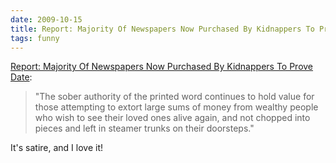 ```yaml
---
date: 2009-10-15
title: Report: Majority Of Newspapers Now Purchased By Kidnappers To Prove Date
tags: funny
---
```



[Report: Majority Of Newspapers Now Purchased By Kidnappers To Prove Date](https://www.theonion.com/report-majority-of-newspapers-now-purchased-by-kidnapp-1819571085):

> "The sober authority of the printed word continues to hold value for those attempting to extort large sums of money from wealthy people who wish to see their loved ones alive again, and not chopped into pieces and left in steamer trunks on their doorsteps."

It's satire, and I love it!